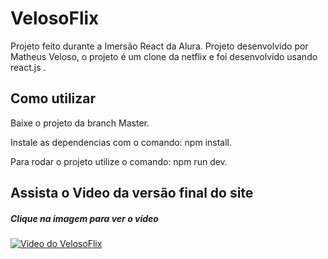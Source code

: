# VelosoFlix
Projeto feito durante a Imersão React da Alura. Projeto desenvolvido por Matheus Veloso, o projeto é um clone da netflix e foi desenvolvido usando react.js .

## Como utilizar

Baixe o projeto da branch Master.

Instale as dependencias com o comando: npm install.

Para rodar o projeto utilize o comando: npm run dev.


## Assista o Video da versão final do site

##### Clique na imagem para ver o vídeo

[![Vídeo do VelosoFlix](http://img.youtube.com/vi/Ybp-0qKiL-Y/0.jpg)](http://www.youtube.com/watch?v=Ybp-0qKiL-Y "Vídeo do VelosoFlix")
